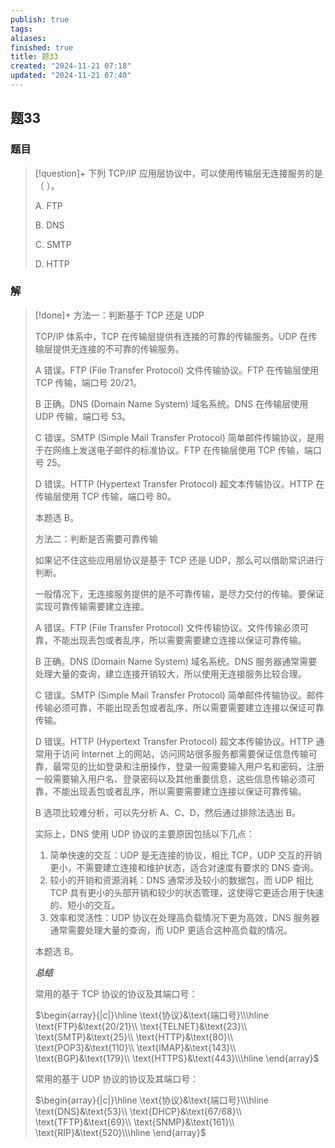 ```yaml
---
publish: true
tags: 
aliases: 
finished: true
title: 题33
created: "2024-11-21 07:18"
updated: "2024-11-21 07:40"
---
```

## 题33
### 题目
> [!question]+
> 下列 TCP/IP 应用层协议中，可以使用传输层无连接服务的是（ ）。
> 
> A. FTP
> 
> B. DNS
> 
> C. SMTP
> 
> D. HTTP
### 解
> [!done]+
> 方法一：判断基于 TCP 还是 UDP
> 
> TCP/IP 体系中，TCP 在传输层提供有连接的可靠的传输服务。UDP 在传输层提供无连接的不可靠的传输服务。
> 
> A 错误。FTP (File Transfer Protocol) 文件传输协议。FTP 在传输层使用 TCP 传输，端口号 20/21。
> 
> B 正确。DNS (Domain Name System) 域名系统。DNS 在传输层使用 UDP 传输，端口号 53。
> 
> C 错误。SMTP (Simple Mail Transfer Protocol) 简单邮件传输协议，是用于在网络上发送电子邮件的标准协议。FTP 在传输层使用 TCP 传输，端口号 25。
> 
> D 错误。HTTP (Hypertext Transfer Protocol) 超文本传输协议。HTTP 在传输层使用 TCP 传输，端口号 80。
> 
> 本题选 B。
> 
> 方法二：判断是否需要可靠传输
> 
> 如果记不住这些应用层协议是基于 TCP 还是 UDP，那么可以借助常识进行判断。
> 
> 一般情况下，无连接服务提供的是不可靠传输，是尽力交付的传输。要保证实现可靠传输需要建立连接。
> 
> A 错误。FTP (File Transfer Protocol) 文件传输协议。文件传输必须可靠，不能出现丢包或者乱序，所以需要需要建立连接以保证可靠传输。
> 
> B 正确。DNS (Domain Name System) 域名系统。DNS 服务器通常需要处理大量的查询，建立连接开销较大，所以使用无连接服务比较合理。
> 
> C 错误。SMTP (Simple Mail Transfer Protocol) 简单邮件传输协议。邮件传输必须可靠，不能出现丢包或者乱序，所以需要需要建立连接以保证可靠传输。
> 
> D 错误。HTTP (Hypertext Transfer Protocol) 超文本传输协议。HTTP 通常用于访问 Internet 上的网站，访问网站很多服务都需要保证信息传输可靠，最常见的比如登录和注册操作，登录一般需要输入用户名和密码，注册一般需要输入用户名、登录密码以及其他重要信息，这些信息传输必须可靠，不能出现丢包或者乱序，所以需要需要建立连接以保证可靠传输。
> 
> B 选项比较难分析，可以先分析 A、C、D，然后通过排除法选出 B。
> 
> 实际上，DNS 使用 UDP 协议的主要原因包括以下几点：
> 
> 1. 简单快速的交互：UDP 是无连接的协议，相比 TCP，UDP 交互的开销更小，不需要建立连接和维护状态，适合对速度有要求的 DNS 查询。
> 2. 较小的开销和资源消耗：DNS 通常涉及较小的数据包，而 UDP 相比 TCP 具有更小的头部开销和较少的状态管理，这使得它更适合用于快速的、短小的交互。
> 3. 效率和灵活性：UDP 协议在处理高负载情况下更为高效，DNS 服务器通常需要处理大量的查询，而 UDP 更适合这种高负载的情况。
> 
> 本题选 B。
> 
> **_总结_**
> 
> 常用的基于 TCP 协议的协议及其端口号：
> 
> $\begin{array}{|c|}\hline \text{协议}&\text{端口号}\\\hline \text{FTP}&\text{20/21}\\ \text{TELNET}&\text{23}\\ \text{SMTP}&\text{25}\\ \text{HTTP}&\text{80}\\ \text{POP3}&\text{110}\\ \text{IMAP}&\text{143}\\ \text{BGP}&\text{179}\\ \text{HTTPS}&\text{443}\\\hline \end{array}$
> 
> 常用的基于 UDP 协议的协议及其端口号：
> 
> $\begin{array}{|c|}\hline \text{协议}&\text{端口号}\\\hline \text{DNS}&\text{53}\\ \text{DHCP}&\text{67/68}\\ \text{TFTP}&\text{69}\\ \text{SNMP}&\text{161}\\ \text{RIP}&\text{520}\\\hline \end{array}$